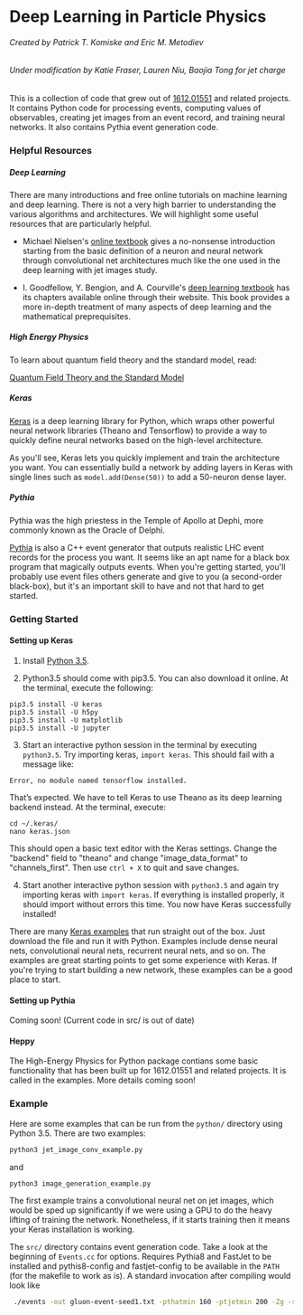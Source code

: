 # Deep Learning in Particle Physics
###### Created by Patrick T. Komiske and Eric M. Metodiev
###### Under modification by Katie Fraser, Lauren Niu, Baojia Tong for jet charge

This is a collection of code that grew out of [1612.01551](https://arxiv.org/abs/1612.01551) and related projects. It contains Python code for processing events, computing values of observables, creating jet images from an event record, and training neural networks. It also contains Pythia event generation code.

### Helpful Resources
##### Deep Learning

There are many introductions and free online tutorials on machine learning and deep learning. There is not a very high barrier to understanding the various algorithms and architectures. We will highlight some useful resources that are particularly helpful.

* Michael Nielsen's [online textbook](http://neuralnetworksanddeeplearning.com/chap1.html) gives a no-nonsense introduction starting from the basic definition of a neuron and neural network through convolutional net architectures much like the one used in the deep learning with jet images study.

* I. Goodfellow, Y. Bengion, and A. Courville's [deep learning textbook](http://www.deeplearningbook.org/) has its chapters available online through their website. This book provides a more in-depth treatment of many aspects of deep learning and the mathematical preprequisites.

##### High Energy Physics

To learn about quantum field theory and the standard model, read:

[Quantum Field Theory and the Standard Model](http://www.schwartzqft.com/index.html)


##### Keras

[Keras](keras.io) is a deep learning library for Python, which wraps other powerful neural network libraries (Theano and Tensorflow) to provide a way to quickly define neural networks based on the high-level architecture.

As you'll see, Keras lets you quickly implement and train the architecture you want. You can essentially build a network by adding layers in Keras with single lines such as `model.add(Dense(50))` to add a 50-neuron dense layer.

##### Pythia

Pythia was the high priestess in the Temple of Apollo at Dephi, more commonly known as the Oracle of Delphi. 

[Pythia](http://home.thep.lu.se/~torbjorn/Pythia.html) is also a C++ event generator that outputs realistic LHC event records for the process you want. It seems like an apt name for a black box program that magically outputs events. When you're getting started, you'll probably use event files others generate and give to you (a second-order black-box), but it's an important skill to have and not that hard to get started.


### Getting Started
#### Setting up Keras

1. Install [Python 3.5](https://www.python.org/downloads/release/python-353/).

2. Python3.5 should come with pip3.5. You can also download it online. At the terminal, execute the following:
```
pip3.5 install -U keras
pip3.5 install -U h5py
pip3.5 install -U matplotlib
pip3.5 install -U jupyter
```

3. Start an interactive python session in the terminal by executing `python3.5`. Try importing keras, `import keras`. This should fail with a message like:
```
Error, no module named tensorflow installed.
```
That’s expected. We have to tell Keras to use Theano as its deep learning backend instead. At the terminal, execute:
```
cd ~/.keras/
nano keras.json
```
This should open a basic text editor with the Keras settings. Change the "backend" field to "theano" and change "image_data_format" to "channels_first". Then use `ctrl + X` to quit and save changes.

4. Start another interactive python session with `python3.5` and again try importing keras with `import keras`. If everything is installed properly, it should import without errors this time. You now have Keras successfully installed!

There are many [Keras examples](https://github.com/fchollet/keras/tree/master/examples) that run straight out of the box. Just download the file and run it with Python. Examples include dense neural nets, convolutional neural nets, recurrent neural nets, and so on. The examples are great starting points to get some experience with Keras. If you're trying to start building a new network, these examples can be a good place to start.

#### Setting up Pythia

Coming soon! (Current code in src/ is out of date)

#### Heppy

The High-Energy Physics for Python package contians some basic functionality that has been built up for 1612.01551 and related projects. It is called in the examples. More details coming soon!

### Example

Here are some examples that can be run from the `python/` directory using Python 3.5. There are two examples:
```bash
python3 jet_image_conv_example.py
```
and
```bash
python3 image_generation_example.py
```

The first example trains a convolutional neural net on jet images, which would be sped up significantly if we were using a GPU to do the heavy lifting of training the network. Nonetheless, if it starts training then it means your Keras installation is working.

The `src/` directory contains event generation code. Take a look at the beginning of `Events.cc` for options. Requires Pythia8 and FastJet to be installed and pythis8-config and fastjet-config to be available in the `PATH` (for the makefile to work as is). A standard invocation after compiling would look like
```bash
 ./events -out gluon-event-seed1.txt -pthatmin 160 -ptjetmin 200 -Zg -seed 1
```
